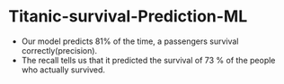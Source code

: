 # Titanic-survival-Prediction-ML

 - Our model predicts 81% of the time, a passengers survival correctly(precision).
 - The recall tells us that it predicted the survival of 73 % of the people who actually survived.
  
